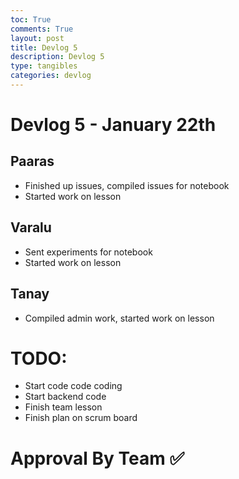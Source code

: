 ```yaml
---
toc: True
comments: True
layout: post
title: Devlog 5
description: Devlog 5
type: tangibles
categories: devlog
---
```


# Devlog 5 - January 22th 

## Paaras
- Finished up issues, compiled issues for notebook
- Started work on lesson

## Varalu
- Sent experiments for notebook
- Started work on lesson

## Tanay
- Compiled admin work, started work on lesson
  
# TODO:
- Start code code coding
- Start backend code
- Finish team lesson
- Finish plan on scrum board


# Approval By Team ✅



